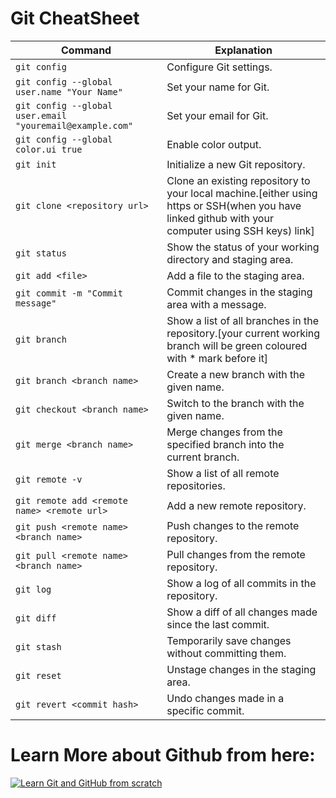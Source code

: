 # Git CheatSheet


| Command                                                  | Explanation                                        |
| ---------------------------------------------------------| -------------------------------------------------- |
| `git config`                                             | Configure Git settings.                            |
| `git config --global user.name "Your Name"`              | Set your name for Git.                       |
| `git config --global user.email "youremail@example.com"` | Set your email for Git.                  |
| `git config --global color.ui true`                      | Enable color output.                               |
| `git init`                                               | Initialize a new Git repository.                   |
| `git clone <repository url>`                             | Clone an existing repository to your local machine.[either using https or SSH(when you have linked github with your computer using SSH keys) link]                 |
| `git status`                                             | Show the status of your working directory and staging area.|
| `git add <file>`                                         | Add a file to the staging area.                     |
| `git commit -m "Commit message"`                         | Commit changes in the staging area with a message.  |
| `git branch`                                             | Show a list of all branches in the repository.[your current working branch will be green coloured with * mark before it]      |
| `git branch <branch name>`                               | Create a new branch with the given name.            |
| `git checkout <branch name>`                             | Switch to the branch with the given name.           |
| `git merge <branch name>`                                | Merge changes from the specified branch into the current branch.|
| `git remote -v`                                          | Show a list of all remote repositories.             |
| `git remote add <remote name> <remote url>`              | Add a new remote repository.                  |
| `git push <remote name> <branch name>`                   | Push changes to the remote repository.              |
| `git pull <remote name> <branch name>`                   | Pull changes from the remote repository.            |
| `git log`                                                | Show a log of all commits in the repository.        |
| `git diff`                                               | Show a diff of all changes made since the last commit.|
| `git stash`                                              | Temporarily save changes without committing them.   |
| `git reset`                                              | Unstage changes in the staging area.                |
| `git revert <commit hash>`                               | Undo changes made in a specific commit.             |

# Learn More about Github from here:

[![Learn Git and GitHub from scratch](http://img.youtube.com/vi/ng_3YZHnz8U/0.jpg)](http://www.youtube.com/watch?v=ng_3YZHnz8U "Learn Git and GitHub from scratch")
